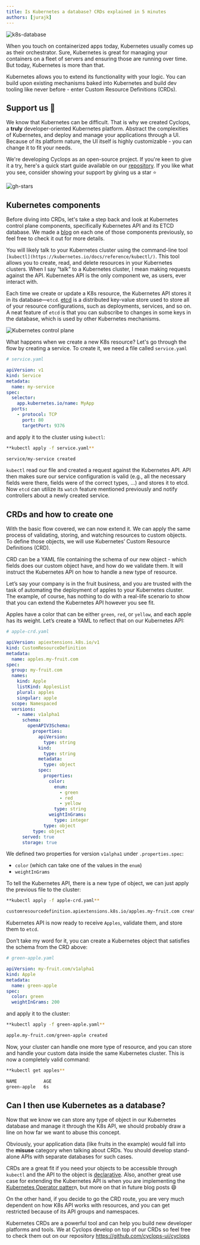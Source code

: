```yaml
---
title: Is Kubernetes a database? CRDs explained in 5 minutes
authors: [jurajk]
---
```


![k8s-database](../../static/img/2024-05-24-is-k8s-database/k8s-database-cover.png)

When you touch on containerized apps today, Kubernetes usually comes up as their orchestrator. Sure, Kubernetes is great for managing your containers on a fleet of servers and ensuring those are running over time. But today, Kubernetes is more than that.

Kubernetes allows you to extend its functionality with your logic. You can build upon existing mechanisms baked into Kubernetes and build dev tooling like never before - enter Custom Resource Definitions (CRDs).

## Support us 🙏

We know that Kubernetes can be difficult. That is why we created Cyclops, a **truly** developer-oriented Kubernetes platform. Abstract the complexities of Kubernetes, and deploy and manage your applications through a UI. Because of its platform nature, the UI itself is highly customizable - you can change it to fit your needs.

We're developing Cyclops as an open-source project. If you're keen to give it a try, here's a quick start guide available on our [repository](https://github.com/cyclops-ui/cyclops). If you like what you see, consider showing your support by giving us a star ⭐

![gh-stars](../../static/img/github-stars.gif)

## Kubernetes components

Before diving into CRDs, let's take a step back and look at Kubernetes control plane components, specifically Kubernetes API and its ETCD database. We made a [blog](https://dev.to/cyclops-ui/complexity-by-simplicity-a-deep-dive-into-kubernetes-components-4l59) on each one of those components previously, so feel free to check it out for more details.

You will likely talk to your Kubernetes cluster using the command-line tool `[kubectl](https://kubernetes.io/docs/reference/kubectl/)`. This tool allows you to create, read, and delete resources in your Kubernetes clusters. When I say “talk” to a Kubernetes cluster, I mean making requests against the API. Kubernetes API is the only component we, as users, ever interact with.

Each time we create or update a K8s resource, the Kubernetes API stores it in its database—`etcd`. [etcd](https://etcd.io/) is a distributed key-value store used to store all of your resource configurations, such as deployments, services, and so on. A neat feature of `etcd` is that you can subscribe to changes in some keys in the database, which is used by other Kubernetes mechanisms.

![Kubernetes control plane](../../static/img/2024-05-24-is-k8s-database/k8s-cp.png)

What happens when we create a new K8s resource? Let's go through the flow by creating a service. To create it, we need a file called `service.yaml`

```yaml
# service.yaml

apiVersion: v1
kind: Service
metadata:
  name: my-service
spec:
  selector:
    app.kubernetes.io/name: MyApp
  ports:
    - protocol: TCP
      port: 80
      targetPort: 9376
```

and apply it to the cluster using `kubectl`:

```bash
**kubectl apply -f service.yaml**

service/my-service created
```

`kubectl` read our file and created a request against the Kubernetes API. API then makes sure our service configuration is valid (e.g., all the necessary fields were there, fields were of the correct types, …) and stores it to etcd. Now `etcd` can utilize its `watch` feature mentioned previously and notify controllers about a newly created service.

## CRDs and how to create one

With the basic flow covered, we can now extend it. We can apply the same process of validating, storing, and watching resources to custom objects. To define those objects, we will use Kubernetes’ Custom Resource Definitions (CRD).

CRD can be a YAML file containing the schema of our new object - which fields does our custom object have, and how do we validate them. It will instruct the Kubernetes API on how to handle a new type of resource.

Let’s say your company is in the fruit business, and you are trusted with the task of automating the deployment of apples to your Kubernetes cluster. The example, of course, has nothing to do with a real-life scenario to show that you can extend the Kubernetes API however you see fit.

Apples have a color that can be either `green`, `red`, or `yellow`, and each apple has its weight. Let’s create a YAML to reflect that on our Kubernetes API:

```yaml
# apple-crd.yaml

apiVersion: apiextensions.k8s.io/v1
kind: CustomResourceDefinition
metadata:
  name: apples.my-fruit.com
spec:
  group: my-fruit.com
  names:
    kind: Apple
    listKind: ApplesList
    plural: apples
    singular: apple
  scope: Namespaced
  versions:
    - name: v1alpha1
      schema:
        openAPIV3Schema:
          properties:
            apiVersion:
              type: string
            kind:
              type: string
            metadata:
              type: object
            spec:
              properties:
                color:
                  enum:
                    - green
                    - red
                    - yellow
                  type: string
                weightInGrams:
                  type: integer
              type: object
          type: object
      served: true
      storage: true
```

We defined two properties for version `v1alpha1` under `.properties.spec`:

- `color` (which can take one of the values in the `enum`)
- `weightInGrams`

To tell the Kubernetes API, there is a new type of object, we can just apply the previous file to the cluster:

```bash
**kubectl apply -f apple-crd.yaml**

customresourcedefinition.apiextensions.k8s.io/apples.my-fruit.com created
```

Kubernetes API is now ready to receive `Apples`, validate them, and store them to `etcd`.

Don’t take my word for it, you can create a Kubernetes object that satisfies the schema from the CRD above:

```yaml
# green-apple.yaml

apiVersion: my-fruit.com/v1alpha1
kind: Apple
metadata:
  name: green-apple
spec:
  color: green
  weightInGrams: 200
```

and apply it to the cluster:

```bash
**kubectl apply -f green-apple.yaml**

apple.my-fruit.com/green-apple created
```

Now, your cluster can handle one more type of resource, and you can store and handle your custom data inside the same Kubernetes cluster. This is now a completely valid command:

```bash
**kubectl get apples**

NAME          AGE
green-apple   6s
```

## Can I then use Kubernetes as a database?

Now that we know we can store any type of object in our Kubernetes database and manage it through the K8s API, we should probably draw a line on how far we want to abuse this concept.

Obviously, your application data (like fruits in the example) would fall into the **misuse** category when talking about CRDs. You should develop stand-alone APIs with separate databases for such cases.

CRDs are a great fit if you need your objects to be accessible through `kubectl` and the API to the object is [declarative](https://kubernetes.io/docs/concepts/extend-kubernetes/api-extension/custom-resources/#declarative-apis). Also, another great use case for extending the Kubernetes API is when you are implementing the [Kubernetes Operator patter](https://kubernetes.io/docs/concepts/extend-kubernetes/operator/)n, but more on that in future blog posts 😄

On the other hand, if you decide to go the CRD route, you are very much dependent on how K8s API works with resources, and you can get restricted because of its API groups and namespaces.

Kubernetes CRDs are a powerful tool and can help you build new developer platforms and tools. We at Cyclops develop on top of our CRDs so feel free to check them out on our repository https://github.com/cyclops-ui/cyclops